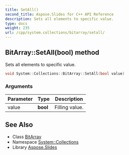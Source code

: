 ```yaml
---
title: SetAll()
second_title: Aspose.Slides for C++ API Reference
description: Sets all elements to specific value.
type: docs
weight: 235
url: /cpp/system.collections/bitarray/setall/
---
```

## BitArray::SetAll(bool) method


Sets all elements to specific value.

```cpp
void System::Collections::BitArray::SetAll(bool value)
```


### Arguments

| Parameter | Type | Description |
| --- | --- | --- |
| value | **bool** | Filling value. |

## See Also

* Class [BitArray](./)
* Namespace [System::Collections](../)
* Library [Aspose.Slides](../../)